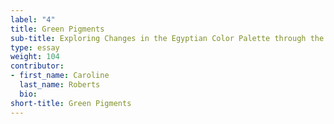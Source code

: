 ```yaml
---
label: "4"
title: Green Pigments
sub-title: Exploring Changes in the Egyptian Color Palette through the Technical Study of Roman-Period Mummy Shrouds
type: essay
weight: 104
contributor:
- first_name: Caroline
  last_name: Roberts
  bio:
short-title: Green Pigments
---
```

